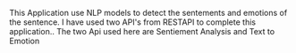 This Application use NLP models to detect the sentements and emotions of the sentence.
I have used two API's from RESTAPI to complete this application..
The two Api used here are Sentiement Analysis and Text to Emotion
